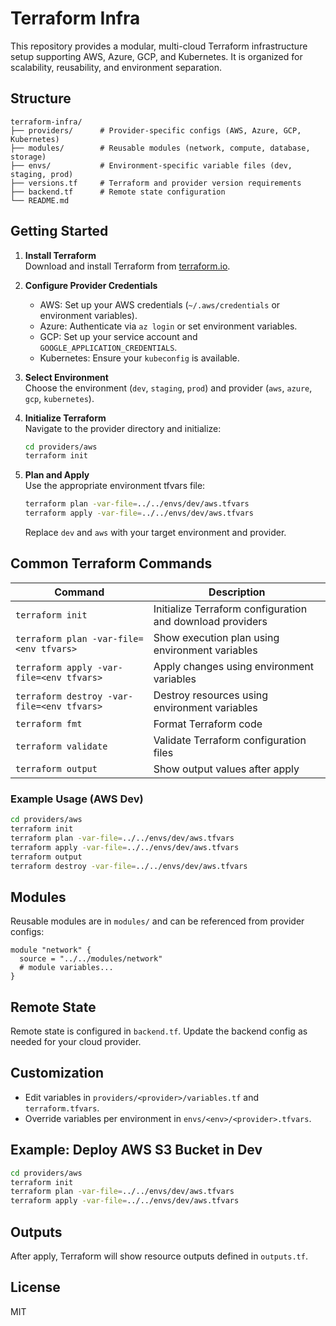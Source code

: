 # Terraform Infra

This repository provides a modular, multi-cloud Terraform infrastructure setup supporting AWS, Azure, GCP, and Kubernetes. It is organized for scalability, reusability, and environment separation.

## Structure

```
terraform-infra/
├── providers/      # Provider-specific configs (AWS, Azure, GCP, Kubernetes)
├── modules/        # Reusable modules (network, compute, database, storage)
├── envs/           # Environment-specific variable files (dev, staging, prod)
├── versions.tf     # Terraform and provider version requirements
├── backend.tf      # Remote state configuration
└── README.md
```

## Getting Started

1. **Install Terraform**  
   Download and install Terraform from [terraform.io](https://www.terraform.io/downloads.html).

2. **Configure Provider Credentials**  
   - AWS: Set up your AWS credentials (`~/.aws/credentials` or environment variables).
   - Azure: Authenticate via `az login` or set environment variables.
   - GCP: Set up your service account and `GOOGLE_APPLICATION_CREDENTIALS`.
   - Kubernetes: Ensure your `kubeconfig` is available.

3. **Select Environment**  
   Choose the environment (`dev`, `staging`, `prod`) and provider (`aws`, `azure`, `gcp`, `kubernetes`).

4. **Initialize Terraform**  
   Navigate to the provider directory and initialize:
   ```sh
   cd providers/aws
   terraform init
   ```

5. **Plan and Apply**  
   Use the appropriate environment tfvars file:
   ```sh
   terraform plan -var-file=../../envs/dev/aws.tfvars
   terraform apply -var-file=../../envs/dev/aws.tfvars
   ```

   Replace `dev` and `aws` with your target environment and provider.

## Common Terraform Commands

| Command | Description |
|---------|-------------|
| `terraform init` | Initialize Terraform configuration and download providers |
| `terraform plan -var-file=<env tfvars>` | Show execution plan using environment variables |
| `terraform apply -var-file=<env tfvars>` | Apply changes using environment variables |
| `terraform destroy -var-file=<env tfvars>` | Destroy resources using environment variables |
| `terraform fmt` | Format Terraform code |
| `terraform validate` | Validate Terraform configuration files |
| `terraform output` | Show output values after apply |

### Example Usage (AWS Dev)

```sh
cd providers/aws
terraform init
terraform plan -var-file=../../envs/dev/aws.tfvars
terraform apply -var-file=../../envs/dev/aws.tfvars
terraform output
terraform destroy -var-file=../../envs/dev/aws.tfvars
```

## Modules

Reusable modules are in `modules/` and can be referenced from provider configs:
```hcl
module "network" {
  source = "../../modules/network"
  # module variables...
}
```

## Remote State

Remote state is configured in `backend.tf`. Update the backend config as needed for your cloud provider.

## Customization

- Edit variables in `providers/<provider>/variables.tf` and `terraform.tfvars`.
- Override variables per environment in `envs/<env>/<provider>.tfvars`.

## Example: Deploy AWS S3 Bucket in Dev

```sh
cd providers/aws
terraform init
terraform plan -var-file=../../envs/dev/aws.tfvars
terraform apply -var-file=../../envs/dev/aws.tfvars
```

## Outputs

After apply, Terraform will show resource outputs defined in `outputs.tf`.

## License

MIT
